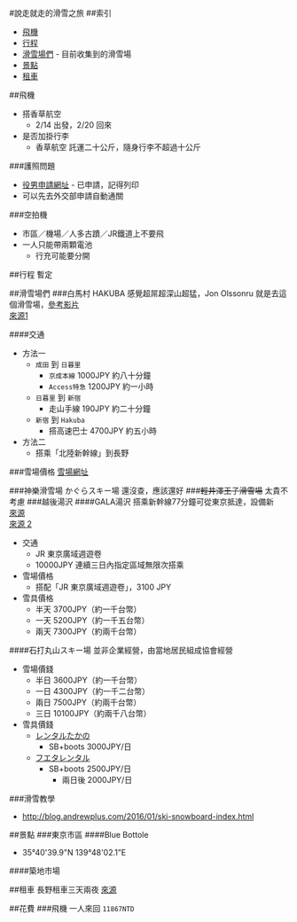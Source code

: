 #說走就走的滑雪之旅
##索引
* [飛機](#飛機)
* [行程](#行程)
* [滑雪場們](#滑雪場們) - 目前收集到的滑雪場
* [景點](#景點)
* [租車](#租車)

##飛機
* 搭香草航空
	* 2/14 出發，2/20 回來
* 是否加掛行李
	* 香草航空 託運二十公斤，隨身行李不超過十公斤

###護照問題
* [役男申請網址](https://niioa.immigration.gov.tw/NIA_OnlineApply_inter/soldierApply/soldierApplyForm.action) -  已申請，記得列印
* 可以先去外交部申請自動通關

###空拍機
* 市區／機場／人多古蹟／JR鐵道上不要飛
* 一人只能帶兩顆電池
	* 行充可能要分開

##行程
暫定

##滑雪場們
###白馬村 HAKUBA
感覺超屌超深山超猛，Jon Olssonru 就是去這個滑雪場，[參考影片](https://youtu.be/_Ahp2IAeYR4)  
[來源1](http://jeterchen-snowbackpacker.blogspot.tw/2015/06/hakuba.html)  

####交通
* 方法一
	* `成田` 到 `日暮里`
		* `京成本線` 1000JPY 約八十分鐘
		* `Access特急` 1200JPY 約一小時
	* `日暮里` 到 `新宿`
		* 走山手線 190JPY 約二十分鐘
	* `新宿` 到 `Hakuba`
		* 搭高速巴士 4700JPY 約五小時
* 方法二
	* 搭乘「北陸新幹線」到長野

###雪場價格
[雪場網址](http://www.hakuba47.co.jp/)

	
###神樂滑雪場 かぐらスキー場
還沒查，應該還好
###<del>輕井澤王子滑雪場</del>
太貴不考慮
###越後湯沢
####GALA湯沢
搭乘新幹線77分鐘可從東京抵達，設備新  
[來源](http://blog.andrewplus.com/2014/01/gala-yuzawa-gala.html)  
[來源 2](http://kakakuksk.pixnet.net/blog/post/314434254)

* 交通
	* JR 東京廣域週遊卷
	* 10000JPY 連續三日內指定區域無限次搭乘
* 雪場價格
	* 搭配「JR 東京廣域週遊卷」，3100 JPY
* 雪具價格
	* 半天 3700JPY（約一千台幣）
	* 一天 5200JPY（約一千五台幣）
	* 兩天 7300JPY（約兩千台幣）

####石打丸山スキー場
並非企業經營，由當地居民組成協會經營

* 雪場價錢
	* 半日 3600JPY（約一千台幣）
	* 一日 4300JPY（約一千二台幣）
	* 兩日 7500JPY（約兩千台幣）
	* 三日 10100JPY（約兩千八台幣）
* 雪具價錢
	* [レンタルたかの](http://rentaltakano.wix.com/ishiuchi)
		* SB+boots  3000JPY/日
	* [フエタレンタル](http://2nd.geocities.jp/fueda_2000/index.html)
		* SB+boots 2500JPY/日
			* 兩日後 2000JPY/日

###滑雪教學
* http://blog.andrewplus.com/2016/01/ski-snowboard-index.html

##景點
###東京市區
####Blue Bottole 
* 35°40'39.9"N 139°48'02.1”E

####築地市場

##租車
長野租車三天兩夜 
[來源](http://kakakuksk.pixnet.net/blog/post/328920207)

##花費
###飛機
一人來回 `11867NTD`

	